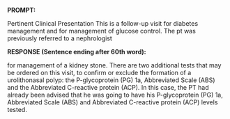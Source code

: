 **PROMPT:**

Pertinent Clinical Presentation  This is a follow-up visit for diabetes management and for management of glucose control. The pt was previously referred to a nephrologist

**RESPONSE (Sentence ending after 60th word):**

for management of a kidney stone. There are two additional tests that may be ordered on this visit, to confirm or exclude the formation of a urolithonasal polyp: the P-glycoprotein (PG) 1a, Abbreviated Scale (ABS) and the Abbreviated C-reactive protein (ACP). In this case, the PT had already been advised that he was going to have his P-glycoprotein (PG) 1a, Abbreviated Scale (ABS) and Abbreviated C-reactive protein (ACP) levels tested. 